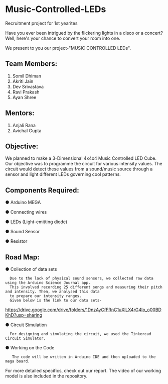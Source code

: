 # Music-Controlled-LEDs
Recruitment project for 1st yearites

Have you ever been intrigued by the flickering lights in a disco or a concert?
Well, here's your chance to convert your room into one.

We present to you our project-"MUSIC CONTROLLED LEDs".
## Team Members:

1. Somil Dhiman
2. Akriti Jain
3. Dev Srivastava
4. Ravi Prakash
5. Ayan Shree

## Mentors:

1. Anjali Rana
2. Avichal Gupta

## Objective:

We planned to make a 3-Dimensional 4x4x4 Music Controlled LED
Cube. Our objective was to programme the circuit for various
intensity values. The circuit would detect these values from a
sound/music source through a sensor and light different LEDs
governing cool patterns.


## Components Required:

● Arduino MEGA 

● Connecting wires

● LEDs (Light-emitting diode)

● Sound Sensor 

● Resistor 


## Road Map:

 ● Collection of data sets
 ```
   Due to the lack of physical sound sensors, we collected raw data using the Arduino Science Journal app. 
   This involved recording 25 different songs and measuring their pitch and intensity. Then, we analysed this data 
   to prepare our intensity ranges.
   Given below is the link to our data sets-
 ```

   https://drive.google.com/drive/folders/1DnzAyCfFRnC1uXlLX4rG4Io_o00BDKhD?usp=sharing
   

 ● Circuit Simulation
  ```
    For designing and simulating the circuit, we used the Tinkercad Circuit Simulator.
  ```

 ● Working on the Code
 ```
    The code will be written in Arduino IDE and then uploaded to the mega board.
 ```

For more detailed specifics, check out our report.
The video of our working model is also included in the repository.


